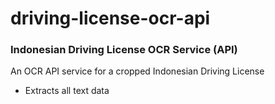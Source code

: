 # driving-license-ocr-api
### Indonesian Driving License OCR Service (API)

An OCR API service for a cropped Indonesian Driving License
- Extracts all text data
